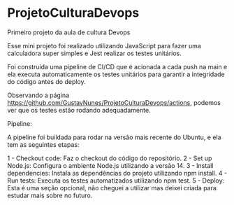 # ProjetoCulturaDevops
Primeiro projeto da aula de cultura Devops

Esse mini projeto foi realizado utilizando JavaScript para fazer uma calculadora super simples e Jest realizar os testes unitários.

Foi construída uma pipeline de CI/CD que é acionada a cada push na main e ela executa automaticamente os testes unitários para garantir a integridade do código antes do deploy.

Observando a página https://github.com/GustavNunes/ProjetoCulturaDevops/actions, podemos ver que os testes estão rodando adequadamente.

Pipeline:

A pipeline foi buildada para rodar na versão mais recente do Ubuntu, e ela tem as seguintes etapas:

1 - Checkout code: Faz o checkout do código do repositório.
2 - Set up Node.js: Configura o ambiente Node.js utilizando a versão 14.
3 - Install dependencies: Instala as dependências do projeto utilizando npm install.
4 - Run tests: Executa os testes automatizados utilizando npm test.
5 - Deploy: Esta é uma seção opcional, não cheguei a utilizar mas deixei criada para estudar mais sobre no futuro.
